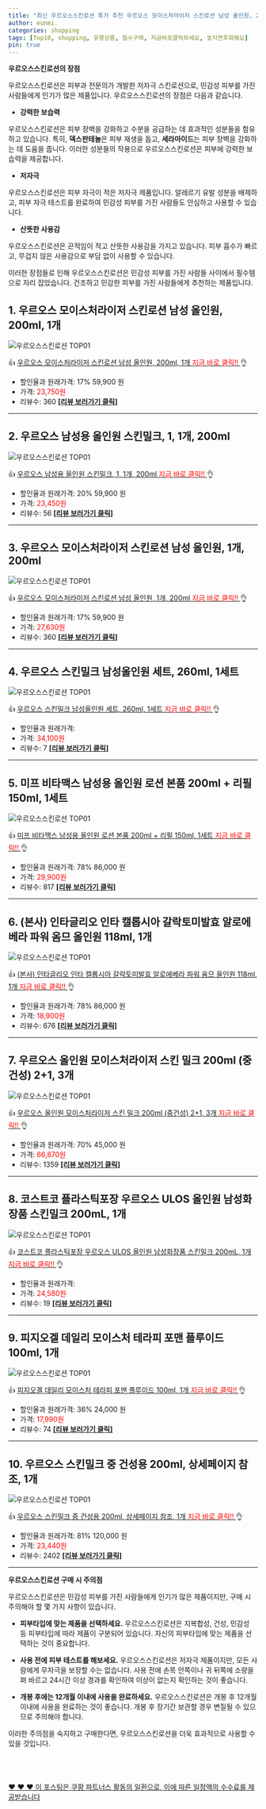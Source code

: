 ```yaml
---
title: "최신 우르오스스킨로션 특가 추천 우르오스 모이스처라이저 스킨로션 남성 올인원, 200ml, 1개 비교 장점"
author: eunmi.
categories: shopping
tags: [Top10, shopping, 유행상품, 필수구매, 지금바로클릭하세요, 놓치면후회해요]
pin: true
---
```

**우르오스스킨로션의 장점**

우르오스스킨로션은 피부과 전문의가 개발한 저자극 스킨로션으로, 민감성 피부를 가진 사람들에게 인기가 많은 제품입니다. 우르오스스킨로션의 장점은 다음과 같습니다.

* **강력한 보습력**

우르오스스킨로션은 피부 장벽을 강화하고 수분을 공급하는 데 효과적인 성분들을 함유하고 있습니다. 특히, **덱스판테놀**은 피부 재생을 돕고, **세라마이드**는 피부 장벽을 강화하는 데 도움을 줍니다. 이러한 성분들의 작용으로 우르오스스킨로션은 피부에 강력한 보습력을 제공합니다.

* **저자극**

우르오스스킨로션은 피부 자극이 적은 저자극 제품입니다. 알레르기 유발 성분을 배제하고, 피부 자극 테스트를 완료하여 민감성 피부를 가진 사람들도 안심하고 사용할 수 있습니다.

* **산뜻한 사용감**

우르오스스킨로션은 끈적임이 적고 산뜻한 사용감을 가지고 있습니다. 피부 흡수가 빠르고, 무겁지 않은 사용감으로 부담 없이 사용할 수 있습니다.

이러한 장점들로 인해 우르오스스킨로션은 민감성 피부를 가진 사람들 사이에서 필수템으로 자리 잡았습니다. 건조하고 민감한 피부를 가진 사람들에게 추천하는 제품입니다.

   

## 1. 우르오스 모이스처라이저 스킨로션 남성 올인원, 200ml, 1개

![우르오스스킨로션 TOP01](https://thumbnail9.coupangcdn.com/thumbnails/remote/230x230ex/image/vendor_inventory/4777/6300dd5a42f1dc84211b79bc27d45d6471ca5e63402a129fde8f3912f5f0.jpg)


👍 [우르오스 모이스처라이저 스킨로션 남성 올인원, 200ml, 1개 <font color=red> 지금 바로 클릭!! </font> ](https://link.coupang.com/re/AFFSDP?lptag=AF3617701&subid=GithubCoopas&pageKey=7592415464&traceid=V0-153&itemId=778964220&vendorItemId=76831275474) 👌 


- 할인율과 원래가격: 17%  59,900   원
- 가격: <span style='color:red'>23,750원</span>
- 리뷰수: 360  [**[리뷰 보러가기 클릭]**](https://link.coupang.com/re/AFFSDP?lptag=AF3617701&subid=GithubCoopas&pageKey=7592415464&traceid=V0-153&itemId=778964220&vendorItemId=76831275474)

---


   

## 2. 우르오스 남성용 올인원 스킨밀크, 1, 1개, 200ml

![우르오스스킨로션 TOP01](https://thumbnail7.coupangcdn.com/thumbnails/remote/230x230ex/image/vendor_inventory/e546/8e6fc48bca0f3a95adb1994943acd0d76708559529b2bf1e8e8262955f04.jpg)


👍 [우르오스 남성용 올인원 스킨밀크, 1, 1개, 200ml <font color=red> 지금 바로 클릭!! </font> ](https://link.coupang.com/re/AFFSDP?lptag=AF3617701&subid=GithubCoopas&pageKey=7662481758&traceid=V0-153&itemId=1023577477&vendorItemId=76183753214) 👌 


- 할인율과 원래가격: 20%  59,900   원
- 가격: <span style='color:red'>23,450원</span>
- 리뷰수: 56  [**[리뷰 보러가기 클릭]**](https://link.coupang.com/re/AFFSDP?lptag=AF3617701&subid=GithubCoopas&pageKey=7662481758&traceid=V0-153&itemId=1023577477&vendorItemId=76183753214)

---


   

## 3. 우르오스 모이스처라이저 스킨로션 남성 올인원, 1개, 200ml

![우르오스스킨로션 TOP01](https://thumbnail9.coupangcdn.com/thumbnails/remote/230x230ex/image/vendor_inventory/1111/4e18afa933d7bc1b9db71eedcee4beb16abf1ff7898e83a7b072cf35cb38.jpg)


👍 [우르오스 모이스처라이저 스킨로션 남성 올인원, 1개, 200ml <font color=red> 지금 바로 클릭!! </font> ](https://link.coupang.com/re/AFFSDP?lptag=AF3617701&subid=GithubCoopas&pageKey=245764246&traceid=V0-153&itemId=17567307071&vendorItemId=82929938886) 👌 


- 할인율과 원래가격: 17%  59,900   원
- 가격: <span style='color:red'>27,630원</span>
- 리뷰수: 360  [**[리뷰 보러가기 클릭]**](https://link.coupang.com/re/AFFSDP?lptag=AF3617701&subid=GithubCoopas&pageKey=245764246&traceid=V0-153&itemId=17567307071&vendorItemId=82929938886)

---


   

## 4. 우르오스 스킨밀크 남성올인원 세트, 260ml, 1세트

![우르오스스킨로션 TOP01](https://thumbnail6.coupangcdn.com/thumbnails/remote/230x230ex/image/vendor_inventory/afe4/dca975d9e023b4eec66c92f35d7f8cf436f0cf3ef20163928f2916b14339.png)


👍 [우르오스 스킨밀크 남성올인원 세트, 260ml, 1세트 <font color=red> 지금 바로 클릭!! </font> ](https://link.coupang.com/re/AFFSDP?lptag=AF3617701&subid=GithubCoopas&pageKey=10453081&traceid=V0-153&itemId=45544592&vendorItemId=87199991533) 👌 


- 할인율과 원래가격: 
- 가격: <span style='color:red'>34,100원</span>
- 리뷰수: 7  [**[리뷰 보러가기 클릭]**](https://link.coupang.com/re/AFFSDP?lptag=AF3617701&subid=GithubCoopas&pageKey=10453081&traceid=V0-153&itemId=45544592&vendorItemId=87199991533)

---


   

## 5. 미프 비타맥스 남성용 올인원 로션 본품 200ml + 리필 150ml, 1세트

![우르오스스킨로션 TOP01](https://thumbnail9.coupangcdn.com/thumbnails/remote/230x230ex/image/retail/images/3228854919453075-5789dbcb-9c34-4609-bf0a-7a33e52f7ddc.jpg)


👍 [미프 비타맥스 남성용 올인원 로션 본품 200ml + 리필 150ml, 1세트 <font color=red> 지금 바로 클릭!! </font> ](https://link.coupang.com/re/AFFSDP?lptag=AF3617701&subid=GithubCoopas&pageKey=82882751&traceid=V0-153&itemId=263048637&vendorItemId=3638507950) 👌 


- 할인율과 원래가격: 78%  86,000   원
- 가격: <span style='color:red'>29,900원</span>
- 리뷰수: 817  [**[리뷰 보러가기 클릭]**](https://link.coupang.com/re/AFFSDP?lptag=AF3617701&subid=GithubCoopas&pageKey=82882751&traceid=V0-153&itemId=263048637&vendorItemId=3638507950)

---


   

## 6. (본사) 인타글리오 인타 캘롭시아 갈락토미발효 알로에베라 파워 옴므 올인원 118ml, 1개

![우르오스스킨로션 TOP01](https://thumbnail10.coupangcdn.com/thumbnails/remote/230x230ex/image/vendor_inventory/1868/cce4afe9bac60ac831f02122e307e489b1354f287c08a342ca723461b631.jpg)


👍 [(본사) 인타글리오 인타 캘롭시아 갈락토미발효 알로에베라 파워 옴므 올인원 118ml, 1개 <font color=red> 지금 바로 클릭!! </font> ](https://link.coupang.com/re/AFFSDP?lptag=AF3617701&subid=GithubCoopas&pageKey=4686907936&traceid=V0-153&itemId=5885501558&vendorItemId=73183675744) 👌 


- 할인율과 원래가격: 78%  86,000   원
- 가격: <span style='color:red'>18,900원</span>
- 리뷰수: 676  [**[리뷰 보러가기 클릭]**](https://link.coupang.com/re/AFFSDP?lptag=AF3617701&subid=GithubCoopas&pageKey=4686907936&traceid=V0-153&itemId=5885501558&vendorItemId=73183675744)

---


   

## 7. 우르오스 올인원 모이스처라이저 스킨 밀크 200ml (중건성) 2+1, 3개

![우르오스스킨로션 TOP01](https://thumbnail9.coupangcdn.com/thumbnails/remote/230x230ex/image/vendor_inventory/15a2/8b4a9f046a869eea6b7d349ca92576c6058359169e97928f19300bd2bcd2.jpg)


👍 [우르오스 올인원 모이스처라이저 스킨 밀크 200ml (중건성) 2+1, 3개 <font color=red> 지금 바로 클릭!! </font> ](https://link.coupang.com/re/AFFSDP?lptag=AF3617701&subid=GithubCoopas&pageKey=7219331961&traceid=V0-153&itemId=18290497578&vendorItemId=75695796602) 👌 


- 할인율과 원래가격: 70%  45,000   원
- 가격: <span style='color:red'>66,870원</span>
- 리뷰수: 1359  [**[리뷰 보러가기 클릭]**](https://link.coupang.com/re/AFFSDP?lptag=AF3617701&subid=GithubCoopas&pageKey=7219331961&traceid=V0-153&itemId=18290497578&vendorItemId=75695796602)

---


   

## 8. 코스트코 플라스틱포장 우르오스 ULOS 올인원 남성화장품 스킨밀크 200mL, 1개

![우르오스스킨로션 TOP01](https://thumbnail9.coupangcdn.com/thumbnails/remote/230x230ex/image/vendor_inventory/ee0d/aa7ac926da87a345164a006c05a471d9244bd9879fffbc42039c8333e163.jpg)


👍 [코스트코 플라스틱포장 우르오스 ULOS 올인원 남성화장품 스킨밀크 200mL, 1개 <font color=red> 지금 바로 클릭!! </font> ](https://link.coupang.com/re/AFFSDP?lptag=AF3617701&subid=GithubCoopas&pageKey=7219331961&traceid=V0-153&itemId=12961949882&vendorItemId=82053265749) 👌 


- 할인율과 원래가격: 
- 가격: <span style='color:red'>24,580원</span>
- 리뷰수: 19  [**[리뷰 보러가기 클릭]**](https://link.coupang.com/re/AFFSDP?lptag=AF3617701&subid=GithubCoopas&pageKey=7219331961&traceid=V0-153&itemId=12961949882&vendorItemId=82053265749)

---


   

## 9. 피지오겔 데일리 모이스처 테라피 포맨 플루이드 100ml, 1개

![우르오스스킨로션 TOP01](https://thumbnail8.coupangcdn.com/thumbnails/remote/230x230ex/image/vendor_inventory/fdde/b84e6450e63cd9aeeb7b7917e0f22970875e677780ca0878b6c8a047fb7a.jpg)


👍 [피지오겔 데일리 모이스처 테라피 포맨 플루이드 100ml, 1개 <font color=red> 지금 바로 클릭!! </font> ](https://link.coupang.com/re/AFFSDP?lptag=AF3617701&subid=GithubCoopas&pageKey=7132063919&traceid=V0-153&itemId=20593420274&vendorItemId=87668287324) 👌 


- 할인율과 원래가격: 36%  24,000   원
- 가격: <span style='color:red'>17,990원</span>
- 리뷰수: 74  [**[리뷰 보러가기 클릭]**](https://link.coupang.com/re/AFFSDP?lptag=AF3617701&subid=GithubCoopas&pageKey=7132063919&traceid=V0-153&itemId=20593420274&vendorItemId=87668287324)

---


   

## 10. 우르오스 스킨밀크 중 건성용 200ml, 상세페이지 참조, 1개

![우르오스스킨로션 TOP01](https://thumbnail7.coupangcdn.com/thumbnails/remote/230x230ex/image/vendor_inventory/e546/8e6fc48bca0f3a95adb1994943acd0d76708559529b2bf1e8e8262955f04.jpg)


👍 [우르오스 스킨밀크 중 건성용 200ml, 상세페이지 참조, 1개 <font color=red> 지금 바로 클릭!! </font> ](https://link.coupang.com/re/AFFSDP?lptag=AF3617701&subid=GithubCoopas&pageKey=7563689894&traceid=V0-153&itemId=9286899050&vendorItemId=4281737707) 👌 


- 할인율과 원래가격: 81%  120,000   원
- 가격: <span style='color:red'>23,440원</span>
- 리뷰수: 2402  [**[리뷰 보러가기 클릭]**](https://link.coupang.com/re/AFFSDP?lptag=AF3617701&subid=GithubCoopas&pageKey=7563689894&traceid=V0-153&itemId=9286899050&vendorItemId=4281737707)

---
**우르오스스킨로션 구매 시 주의점**

우르오스스킨로션은 민감성 피부를 가진 사람들에게 인기가 많은 제품이지만, 구매 시 주의해야 할 몇 가지 사항이 있습니다.

* **피부타입에 맞는 제품을 선택하세요.** 우르오스스킨로션은 지복합성, 건성, 민감성 등 피부타입에 따라 제품이 구분되어 있습니다. 자신의 피부타입에 맞는 제품을 선택하는 것이 중요합니다.

* **사용 전에 피부 테스트를 해보세요.** 우르오스스킨로션은 저자극 제품이지만, 모든 사람에게 무자극을 보장할 수는 없습니다. 사용 전에 손목 안쪽이나 귀 뒤쪽에 소량을 펴 바르고 24시간 이상 경과를 확인하여 이상이 없는지 확인하는 것이 좋습니다.

* **개봉 후에는 12개월 이내에 사용을 완료하세요.** 우르오스스킨로션은 개봉 후 12개월 이내에 사용을 완료하는 것이 좋습니다. 개봉 후 장기간 보관할 경우 변질될 수 있으므로 주의해야 합니다.

이러한 주의점을 숙지하고 구매한다면, 우르오스스킨로션을 더욱 효과적으로 사용할 수 있을 것입니다.<br><br><br><br><br> [ ❤ ❤ ❤ 이 포스팅은 쿠팡 파트너스 활동의 일환으로, 이에 따른 일정액의 수수료를 제공받습니다](https://link.coupang.com/a/bcEFyh)